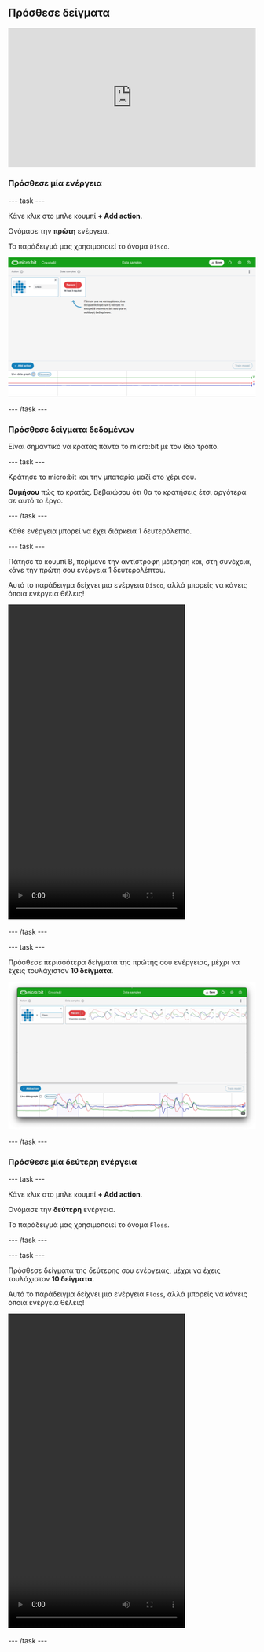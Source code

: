 ## Πρόσθεσε δείγματα

<html>
  <div style="position: relative; overflow: hidden; padding-top: 56.25%;">
    <iframe style="position: absolute; top: 0; left: 0; right: 0; width: 100%; height: 100%; border: none;" src="https://www.youtube.com/embed/wCOEoAI2X28?rel=0&cc_load_policy=1" allowfullscreen allow="accelerometer; autoplay; clipboard-write; encrypted-media; gyroscope; picture-in-picture; web-share"></iframe>
  </div>
</html>


### Πρόσθεσε μία ενέργεια

--- task ---

Κάνε κλικ στο μπλε κουμπί **+ Add action**.

Ονόμασε την **πρώτη** ενέργεια.

Το παράδειγμά μας χρησιμοποιεί το όνομα `Disco`.

![Στιγμιότυπο οθόνης που δείχνει το όνομα μιας ενέργειας](images/action.png)

--- /task ---

### Πρόσθεσε δείγματα δεδομένων

Είναι σημαντικό να κρατάς πάντα το micro:bit με τον ίδιο τρόπο.

--- task ---

Κράτησε το micro:bit και την μπαταρία μαζί στο χέρι σου.

**Θυμήσου** πώς το κρατάς. Βεβαιώσου ότι θα το κρατήσεις έτσι αργότερα σε αυτό το έργο.

--- /task ---

Κάθε ενέργεια μπορεί να έχει διάρκεια 1 δευτερόλεπτο.

--- task ---

Πάτησε το κουμπί B, περίμενε την αντίστροφη μέτρηση και, στη συνέχεια, κάνε την πρώτη σου ενέργεια 1 δευτερολέπτου.

Αυτό το παράδειγμα δείχνει μια ενέργεια `Disco`, αλλά μπορείς να κάνεις όποια ενέργεια θέλεις!

<video width="360" height="640" controls>
  <source src="images/disco.mp4" type="video/mp4" alt="Βίντεο ενός νεαρού ατόμου που καταγράφει δείγματα μιας χορευτικής κίνησης.">
Your browser does not support the video tag.
</video>

--- /task ---

--- task ---

Πρόσθεσε περισσότερα δείγματα της πρώτης σου ενέργειας, μέχρι να έχεις τουλάχιστον **10 δείγματα**.

![Στιγμιότυπο οθόνης που δείχνει 10 δείγματα μιας ενέργειας](images/disco10.png)

--- /task ---

### Πρόσθεσε μία δεύτερη ενέργεια

--- task ---

Κάνε κλικ στο μπλε κουμπί **+ Add action**.

Ονόμασε την **δεύτερη** ενέργεια.

Το παράδειγμά μας χρησιμοποιεί το όνομα `Floss`.

--- /task ---

--- task ---

Πρόσθεσε δείγματα της δεύτερης σου ενέργειας, μέχρι να έχεις τουλάχιστον **10 δείγματα**.

Αυτό το παράδειγμα δείχνει μια ενέργεια `Floss`, αλλά μπορείς να κάνεις όποια ενέργεια θέλεις!

<video width="360" height="640" controls>
  <source src="images/floss.mp4" type="video/mp4" alt="Βίντεο ενός νεαρού ατόμου που καταγράφει δείγματα μιας χορευτικής κίνησης.">
Your browser does not support the video tag.
</video>

--- /task ---
